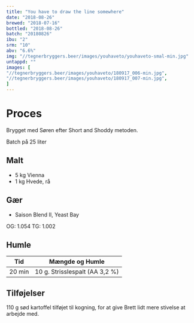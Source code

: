 ```yaml
---
title: "You have to draw the line somewhere"
date: "2018-08-26"
brewed: "2018-07-16"
bottled: "2018-08-26"
batch: "20180826"
ibu: "2"
srm: "10"
abv: "6.6%"
img: "//tegnerbryggers.beer/images/youhaveto/youhaveto-smal-min.jpg"
untappd: ""
images: [
"//tegnerbryggers.beer/images/youhaveto/180917_006-min.jpg",
"//tegnerbryggers.beer/images/youhaveto/180917_007-min.jpg",
]
---
```


# Proces

Brygget med Søren efter Short and Shoddy metoden.

Batch på 25 liter

## Malt

* 5 kg Vienna
* 1 kg Hvede, rå

## Gær

* Saison Blend II, Yeast Bay

OG: 1.054
TG: 1.002

## Humle

| Tid        | Mængde og Humle                |
| ---------- | ------------------------------ |
| 20 min     | 10 g. Strisslespalt (AA 3,2 %) |

## Tilføjelser

110 g sød kartoffel tilføjet til kogning, for at give Brett lidt mere stivelse at arbejde med.
